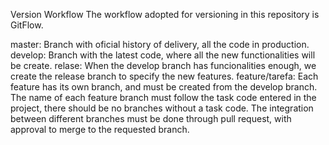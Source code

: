 Version Workflow
The workflow adopted for versioning in this repository is GitFlow.

master: Branch with oficial history of delivery, all the code in production.
develop: Branch with the latest code, where all the new functionalities will be create.
relase: When the develop branch has funcionalities enough, we create the release branch to specify the new features.
feature/tarefa: Each feature has its own branch, and must be created from the develop branch. The name of each feature branch must follow the task code entered in the project, there should be no branches without a task code.
The integration between different branches must be done through pull request, with approval to merge to the requested branch.